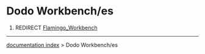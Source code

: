 # Dodo Workbench/es
1.  REDIRECT [Flamingo\_Workbench](Flamingo_Workbench.md)

---
[documentation index](../README.md) > Dodo Workbench/es
